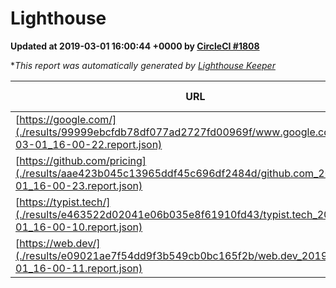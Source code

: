 
# Lighthouse

**Updated at 2019-03-01 16:00:44 +0000 by [CircleCI #1808](https://circleci.com/gh/ItinerisLtd/lighthouse-keeper-example/1808)**

**This report was automatically generated by [Lighthouse Keeper](https://github.com/itinerisltd/lighthouse-keeper)*

| URL | Performance | Accessibility | Best Practices | SEO | PWA | Updated At |
| --- | --- | --- | --- | --- | --- | --- |
| [https://google.com/](./results/99999ebcfdb78df077ad2727fd00969f/www.google.com_2019-03-01_16-00-22.report.json) | 0.95 | 0.71 | 0.93 | 0.8 | 0.58 | 2019-03-01T16:00:22.662Z |
| [https://github.com/pricing](./results/aae423b045c13965ddf45c696df2484d/github.com_2019-03-01_16-00-23.report.json) | 0.8 | 0.89 | 0.93 | 0.9 | 0.58 | 2019-03-01T16:00:23.134Z |
| [https://typist.tech/](./results/e463522d02041e06b035e8f61910fd43/typist.tech_2019-03-01_16-00-10.report.json) | 1 |  |  |  |  | 2019-03-01T16:00:10.434Z |
| [https://web.dev/](./results/e09021ae7f54dd9f3b549cb0bc165f2b/web.dev_2019-03-01_16-00-11.report.json) | 0.97 | 0.93 | 0.93 | 0.91 | 1 | 2019-03-01T16:00:11.233Z |
